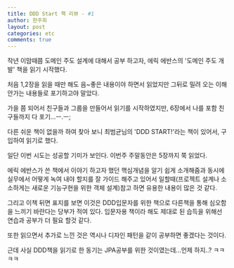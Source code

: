 ```yaml
---
title: DDD Start 책 리뷰 - #1
author: 한주희
layout: post
categories: etc
comments: true
---
```


작년 이맘때쯤 도메인 주도 설계에 대해서 공부 하고자, 에릭 에반스의 '도메인 주도 개발' 책을 읽기 시작했다.

처음 1,2장을 읽을 때만 해도 음~좋은 내용이야 하면서 읽었지만 그뒤로 밀려 오는 이해 안가는 내용들로 포기하고야 말았다.

가을 쯤 되어서 친구들과 그룹을 만들어서 읽기를 시작하였지만, 6장에서 나를 포함 친구들까지 다 포기...ㅡ.ㅡ;

다른 쉬운 책이 없을까 하여 찾아 보니 최범균님의 'DDD START!'라는 책이 있어서, 구입하여 읽기로 했다.

일단 이번 시도는 성공할 기미가 보인다. 이번주 주말동안은 5장까지 쭉 읽었다.

에릭 에반스가 쓴 책에서 이야기 하고자 했던 핵심개념을 알기 쉽게 소개해줌과 동시에 실무에서 어떻게 녹여 내야 할지를
잘 가이드 해주고 있어서 일할때(프로젝트 설계나 소소하게는 새로운 기능구현을 위한 객체 설계)참고 하면 유용한 
내용이 많은 것 같다.

그리고 이책 뒤면 표지를 보면 이것은 DDD입문자를 위한 책으로 다른책을 통해 심오함을 느끼기 바란다는 당부가 
적여 있다. 입문자용 책이라 해도 제대로 된 습득을 위해선 연습과 공부가 더 필요 할것 같다.

또한 읽으면서 추가로 느낀 것은 역시나 디자인 패턴을 같이 공부하면 좋겠다는 것이다.

근데 사실 DDD책을 읽기로 한 동기는 JPA공부를 위한 것이였는데...언제 하지..? ㅋㅋㅋㅋ

